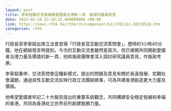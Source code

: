 ```yaml
---
layout: post
title: 李家超稱交流會揭開愛國者治港新一頁　會探討議員意見
date: 2023-05-18 13:10:15.000000000 +08:00
link: https://news.rthk.hk/rthk/ch/component/k2/1701112-20230518.htm
categories: rthk
---
```


行政長官李家超出席立法會首場「行政長官互動交流答問會」，歷時約1小時40分鐘，他在總結發言時提到，今次的互動交流會雖然是首次，但已揭開共同開創愛國者治港力量及價值的新一頁，他和施政團隊會深入探討研究議員意見，作施政考慮。

李家超重申，交流答問會這種新模式，提出的問題及意見有關於長遠發展、宏觀社會議題，通過良性互動交流反映行政立法團結做事，可為共建香港創造更大力量及價值。

他希望愛國者牢記二十大報告提出的重要系統觀念，共同構建安全穩定發展和幸福的香港，共同為香港屹立世界前列創建致勝力量。
